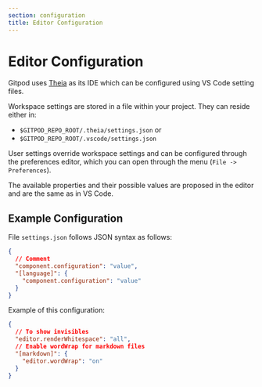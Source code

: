 ```yaml
---
section: configuration
title: Editor Configuration
---
```


<script context="module">
  export const prerender = true;
</script>

# Editor Configuration

Gitpod uses [Theia](https://github.com/eclipse-theia/theia) as its IDE which can be configured using VS Code setting files.

Workspace settings are stored in a file within your project. They can reside either in:

- `$GITPOD_REPO_ROOT/.theia/settings.json` or
- `$GITPOD_REPO_ROOT/.vscode/settings.json`

User settings override workspace settings and can be configured through the preferences editor, which you can open through the menu (`File -> Preferences`).

The available properties and their possible values are proposed in the editor and are the same as in VS Code.

<h2>Example Configuration</h2>

File `settings.json` follows JSON syntax as follows:

```json
{
  // Comment
  "component.configuration": "value",
  "[language]": {
    "component.configuration": "value"
  }
}
```

Example of this configuration:

```json
{
  // To show invisibles
  "editor.renderWhitespace": "all",
  // Enable wordWrap for markdown files
  "[markdown]": {
    "editor.wordWrap": "on"
  }
}
```
